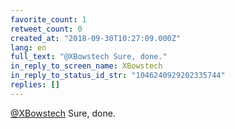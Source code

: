 ```yaml
---
favorite_count: 1
retweet_count: 0
created_at: "2018-09-30T10:27:09.000Z"
lang: en
full_text: "@XBowstech Sure, done."
in_reply_to_screen_name: XBowstech
in_reply_to_status_id_str: "1046240929202335744"
replies: []
---
```


[@XBowstech](https://twitter.com/XBowstech) Sure, done.
